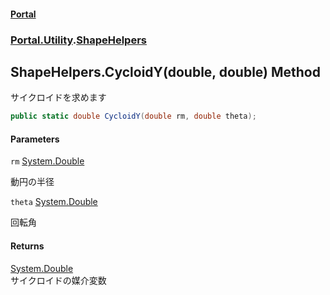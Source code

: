 #### [Portal](index.md 'index')
### [Portal.Utility](Portal.Utility.md 'Portal.Utility').[ShapeHelpers](ShapeHelpers.md 'Portal.Utility.ShapeHelpers')

## ShapeHelpers.CycloidY(double, double) Method

サイクロイドを求めます

```csharp
public static double CycloidY(double rm, double theta);
```
#### Parameters

<a name='Portal.Utility.ShapeHelpers.CycloidY(double,double).rm'></a>

`rm` [System.Double](https://docs.microsoft.com/en-us/dotnet/api/System.Double 'System.Double')

動円の半径

<a name='Portal.Utility.ShapeHelpers.CycloidY(double,double).theta'></a>

`theta` [System.Double](https://docs.microsoft.com/en-us/dotnet/api/System.Double 'System.Double')

回転角

#### Returns
[System.Double](https://docs.microsoft.com/en-us/dotnet/api/System.Double 'System.Double')  
サイクロイドの媒介変数